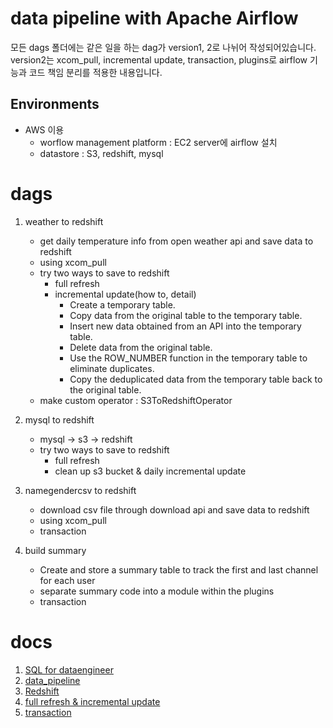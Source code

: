 # data pipeline with Apache Airflow 
모든 dags 폴더에는 같은 일을 하는 dag가 version1, 2로 나뉘어 작성되어있습니다. version2는 xcom_pull, incremental update, transaction, plugins로 airflow 기능과 코드 책임 분리를 적용한 내용입니다.

## Environments
- AWS 이용
  - worflow management platform : EC2 server에 airflow 설치
  - datastore : S3, redshift, mysql

# dags

1.  weather to redshift

    - get daily temperature info from open weather api and save data to redshift
    - using xcom_pull
    - try two ways to save to redshift
      - full refresh
      - incremental update(how to, detail)
        - Create a temporary table.
        - Copy data from the original table to the temporary table.
        - Insert new data obtained from an API into the temporary table.
        - Delete data from the original table.
        - Use the ROW_NUMBER function in the temporary table to eliminate duplicates.
        - Copy the deduplicated data from the temporary table back to the original table.
    - make custom operator : S3ToRedshiftOperator

2.  mysql to redshift

    - mysql -> s3 -> redshift
    - try two ways to save to redshift
      - full refresh
      - clean up s3 bucket & daily incremental update

3.  namegendercsv to redshift

    - download csv file through download api and save data to redshift
    - using xcom_pull
    - transaction

4.  build summary

    - Create and store a summary table to track the first and last channel for each user
    - separate summary code into a module within the plugins
    - transaction

# docs

1. [SQL for dataengineer](docs/SQL_for_dataengineer.md)
2. [data_pipeline](docs/data_pipeline.md)
3. [Redshift](docs/Redshift.md)
4. [full refresh & incremental update](docs/full_refresh_and_incremental_update.md)
5. [transaction](docs/transaction.md)
